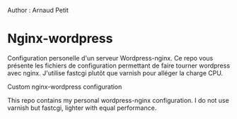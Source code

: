 Author : Arnaud Petit

# Nginx-wordpress

Configuration personelle d'un serveur Wordpress-nginx. Ce repo vous présente les fichiers de configuration permettant de faire tourner wordpress avec nginx. J'utilise fastcgi plutôt que varnish pour alléger la charge CPU.

Custom nginx-wordpress configuration

This repo contains my personal wordpress-nginx configuration. I do not use varnish but fastcgi, lighter with equal performance.

